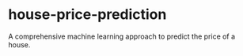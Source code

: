 # house-price-prediction
A comprehensive machine learning approach to predict the price of a house.
